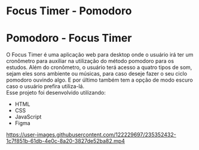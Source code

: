 # Focus Timer - Pomodoro

# Pomodoro - Focus Timer
O Focus Timer é uma aplicação web para desktop onde o usuário irá ter um cronômetro para auxiliar na utilização do método pomodoro para os estudos. Além do cronômetro, o usuário terá acesso a quatro tipos de som, sejam eles sons ambiente ou músicas, para caso deseje fazer o seu ciclo pomodoro ouvindo algo. E por último também tem a opção de modo escuro caso o usuário prefira utiliza-lá.
<br>
Esse projeto foi desenvolvido utilizando:
- HTML
- CSS
- JavaScript
- Figma

https://user-images.githubusercontent.com/122229697/235352432-1c7f851b-61db-4e0c-8a20-3827de52ba82.mp4
